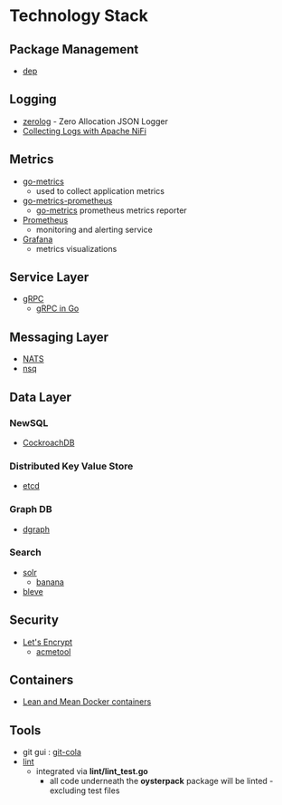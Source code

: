 # Technology Stack

## Package Management
- [dep](https://github.com/golang/dep)

## Logging
- [zerolog](https://github.com/rs/zerolog) - Zero Allocation JSON Logger
- [Collecting Logs with Apache NiFi](https://bryanbende.com/development/2015/05/17/collecting-logs-with-apache-nifi)

## Metrics
- [go-metrics](https://github.com/rcrowley/go-metrics)
  - used to collect application metrics
- [go-metrics-prometheus](https://github.com/deathowl/go-metrics-prometheus)
  -  [go-metrics](https://github.com/rcrowley/go-metrics) prometheus metrics reporter
- [Prometheus](https://prometheus.io/)
  - monitoring and alerting service
- [Grafana](https://grafana.com/)
  - metrics visualizations
   
## Service Layer
- [gRPC](https://grpc.io/)
  - [gRPC in Go](https://grpc.io/docs/quickstart/go.html)

## Messaging Layer
- [NATS](http://nats.io/)
- [nsq](https://github.com/nsqio/nsq)

## Data Layer

### NewSQL
- [CockroachDB](https://www.cockroachlabs.com/)

### Distributed Key Value Store
- [etcd](https://coreos.com/etcd)

### Graph DB
- [dgraph](https://dgraph.io/)

### Search
- [solr](https://lucene.apache.org/solr/)
  - [banana](https://github.com/lucidworks/banana)
- [bleve](http://www.blevesearch.com/)
  
## Security
- [Let's Encrypt](https://letsencrypt.org/)
  - [acmetool](https://github.com/hlandau/acme)
  
## Containers
- [Lean and Mean Docker containers](https://go.libhunt.com/project/docker-slim)

## Tools
- git gui : [git-cola](http://git-cola.github.io/index.html)
- [lint](https://www.timeferret.com/lint)
  - integrated via **lint/lint_test.go**
    - all code underneath the **oysterpack** package will be linted - excluding test files
